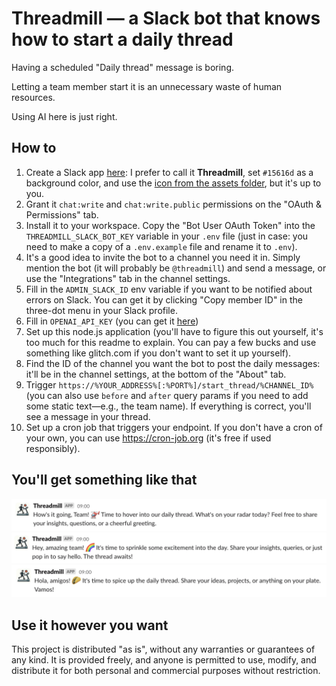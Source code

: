 # Threadmill — a Slack bot that knows how to start a daily thread

Having a scheduled "Daily thread" message is boring.

Letting a team member start it is an unnecessary waste of human resources.

Using AI here is just right.

## How to

1. Create a Slack app [here](https://api.slack.com/apps/): I prefer to call it **Threadmill**, set `#15616d` as a background color, and use the [icon from the assets folder](https://github.com/Smileek/threadmill/blob/main/assets/icon.jpeg), but it's up to you.
2. Grant it `chat:write` and `chat:write.public` permissions on the "OAuth & Permissions" tab.
3. Install it to your workspace. Copy the "Bot User OAuth Token" into the `THREADMILL_SLACK_BOT_KEY` variable in your `.env` file (just in case: you need to make a copy of a `.env.example` file and rename it to `.env`).
4. It's a good idea to invite the bot to a channel you need it in. Simply mention the bot (it will probably be `@threadmill`) and send a message, or use the "Integrations" tab in the channel settings.
5. Fill in the `ADMIN_SLACK_ID` env variable if you want to be notified about errors on Slack. You can get it by clicking "Copy member ID" in the three-dot menu in your Slack profile.
6. Fill in `OPENAI_API_KEY` (you can get it [here](https://platform.openai.com/api-keys))
7. Set up this node.js application (you'll have to figure this out yourself, it's too much for this readme to explain. You can pay a few bucks and use something like glitch.com if you don't want to set it up yourself).
8. Find the ID of the channel you want the bot to post the daily messages: it'll be in the channel settings, at the bottom of the "About" tab.
9. Trigger `https://%YOUR_ADDRESS%[:%PORT%]/start_thread/%CHANNEL_ID%` (you can also use `before` and `after` query params if you need to add some static text—e.g., the team name). If everything is correct, you'll see a message in your thread.
10. Set up a cron job that triggers your endpoint. If you don't have a cron of your own, you can use <https://cron-job.org> (it's free if used responsibly).

## You'll get something like that

![example1](./assets/Example_1.png)
![example2](./assets/Example_2.png)
![example3](./assets/Example_3.png)

## Use it however you want

This project is distributed "as is", without any warranties or guarantees of any kind. It is provided freely, and anyone is permitted to use, modify, and distribute it for both personal and commercial purposes without restriction.

